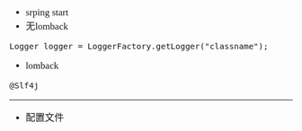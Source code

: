 <span  style="font-family: Simsun,serif; font-size: 17px; ">

- srping start
- 无lomback
~~~
Logger logger = LoggerFactory.getLogger("classname");
~~~
- lomback
~~~
@Slf4j
~~~

---

- 配置文件
~~~

~~~

</span>